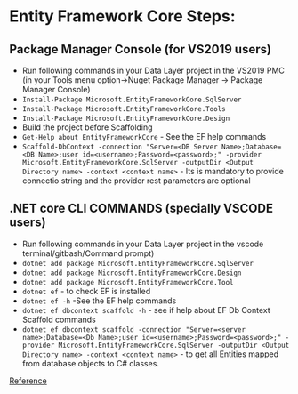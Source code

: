 # Entity Framework Core Steps:

## Package Manager Console (for VS2019 users)
- Run following commands in your Data Layer project in the VS2019 PMC (in your Tools menu option->Nuget Package Manager -> Package Manager Console)
- `Install-Package Microsoft.EntityFrameworkCore.SqlServer`
- `Install-Package Microsoft.EntityFrameworkCore.Tools`
- `Install-Package Microsoft.EntityFrameworkCore.Design`
- Build the project before Scaffolding
- `Get-Help about_EntityFrameworkCore` - See the EF help commands
- `Scaffold-DbContext -connection "Server=<DB Server Name>;Database=<DB Name>;user id=<username>;Password=<password>;" -provider Microsoft.EntityFrameworkCore.SqlServer -outputDir <Output Directory name> -context <context name>` - Its is mandatory to provide connectio string and the provider rest parameters are optional

## .NET core CLI COMMANDS (specially VSCODE users)
- Run following commands in your Data Layer project in the vscode terminal/gitbash/Command prompt)
- `dotnet add package Microsoft.EntityFrameworkCore.SqlServer`
- `dotnet add package Microsoft.EntityFrameworkCore.Design`
- `dotnet add package Microsoft.EntityFrameworkCore.Tool`
- `dotnet ef` - to check EF is installed
- `dotnet ef -h` -See the EF help commands
- `dotnet ef dbcontext scaffold -h` - see if help about EF Db Context Scaffold commands
- `dotnet ef dbcontext scaffold -connection "Server=<server name>;Database=<Db Name>;user id=<username>;Password=<password>;" -provider Microsoft.EntityFrameworkCore.SqlServer -outputDir <Output Directory name> -context <context name>` - to get all Entities mapped from database objects to C# classes.


[Reference](https://www.entityframeworktutorial.net/efcore/entity-framework-core.aspx)
